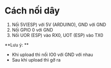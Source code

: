 # Cách nối dây
1. Nối 5V(ESP) với 5V (ARDUINO), GND với GND
2. Nối GPIO 0 với GND
3. Nối UOR (ESP) vào RX0, UOT (ESP) vào TX0

**Lưu ý: ** 
- Khi upload thì nối IO0 với GND với nhau
- Sau khi upload thì gỡ ra 
